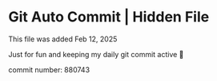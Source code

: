 # Git Auto Commit | Hidden File

This file was added Feb 12, 2025

Just for fun and keeping my daily git commit active 🤪

commit number: 880743

